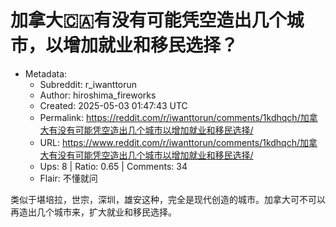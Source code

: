 # 加拿大🇨🇦有没有可能凭空造出几个城市，以增加就业和移民选择？

- Metadata:
  - Subreddit: r_iwanttorun
  - Author: hiroshima_fireworks
  - Created: 2025-05-03 01:47:43 UTC
  - Permalink: https://reddit.com/r/iwanttorun/comments/1kdhqch/加拿大有没有可能凭空造出几个城市以增加就业和移民选择/
  - URL: https://www.reddit.com/r/iwanttorun/comments/1kdhqch/加拿大有没有可能凭空造出几个城市以增加就业和移民选择/
  - Ups: 8 | Ratio: 0.65 | Comments: 34
  - Flair: 不懂就问


类似于堪培拉，世宗，深圳，雄安这种，完全是现代创造的城市。加拿大可不可以再造出几个城市来，扩大就业和移民选择。

